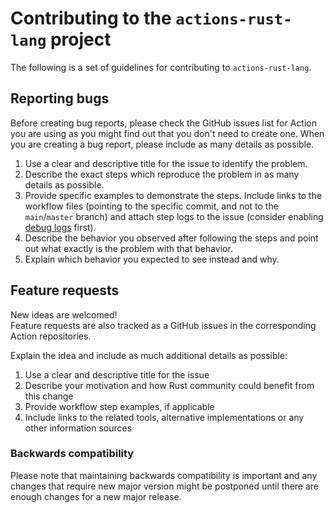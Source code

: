 # Contributing to the `actions-rust-lang` project

The following is a set of guidelines for contributing to `actions-rust-lang`.

## Reporting bugs

Before creating bug reports, please check the GitHub issues list for Action you are using as you might find out that you don't need to create one.
When you are creating a bug report, please include as many details as possible.

1. Use a clear and descriptive title for the issue to identify the problem.
2. Describe the exact steps which reproduce the problem in as many details as possible.
3. Provide specific examples to demonstrate the steps.
    Include links to the workflow files (pointing to the specific commit, and not to the `main`/`master` branch) and attach step logs to the issue (consider enabling [debug logs](https://github.com/actions/toolkit/blob/master/docs/action-debugging.md) first).
4. Describe the behavior you observed after following the steps and point out what exactly is the problem with that behavior.
5. Explain which behavior you expected to see instead and why.

## Feature requests

New ideas are welcomed!\
Feature requests are also tracked as a GitHub issues in the corresponding Action repositories.

Explain the idea and include as much additional details as possible:

1. Use a clear and descriptive title for the issue
2. Describe your motivation and how Rust community could benefit from this change
3. Provide workflow step examples, if applicable
4. Include links to the related tools, alternative implementations or any other information sources

### Backwards compatibility

Please note that maintaining backwards compatibility is important and any changes that require new major version might be postponed until there are enough changes for a new major release.
